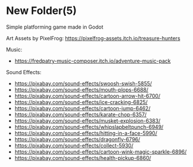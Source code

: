 # New Folder(5)

Simple platforming game made in Godot

Art Assets by PixelFrog:
https://pixelfrog-assets.itch.io/treasure-hunters

Music:
 - https://fredpatry-music-composer.itch.io/adventure-music-pack

Sound Effects:
 - https://pixabay.com/sound-effects/swoosh-swish-5855/
 - https://pixabay.com/sound-effects/mouth-plops-6688/
 - https://pixabay.com/sound-effects/cartoon-arrow-hit-6700/
 - https://pixabay.com/sound-effects/ice-cracking-6825/
 - https://pixabay.com/sound-effects/cartoon-jump-6462/
 - https://pixabay.com/sound-effects/karate-chop-6357/
 - https://pixabay.com/sound-effects/musket-explosion-6383/
 - https://pixabay.com/sound-effects/whipslapbeltpunch-6949/
 - https://pixabay.com/sound-effects/hitting-in-a-face-5990/
 - https://pixabay.com/sound-effects/dragonfly-6796/
 - https://pixabay.com/sound-effects/collect-5930/
 - https://pixabay.com/sound-effects/cartoon-wink-magic-sparkle-6896/
 - https://pixabay.com/sound-effects/health-pickup-6860/
 